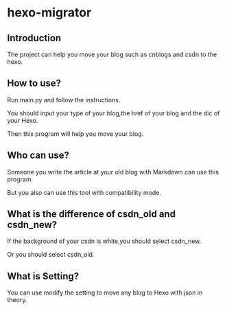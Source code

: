 # hexo-migrator

## Introduction

The project can help you move your blog such as cnblogs and csdn to the hexo.

## How to use?

Run main.py and follow the instructions.

You should input your type of your blog,the href of your blog and the dic of your Hexo.

Then this program will help you move your blog.

## Who can use?

Someone you write the article at your old blog with Markdown can use this program.

But you also can use this tool with compatibility mode.

## What is the difference of csdn_old and csdn_new?

If the background of your csdn is white,you should select csdn_new.

Or you should select csdn_old.

## What is Setting?

You can use modify the setting to move any blog to Hexo with json in theory.
